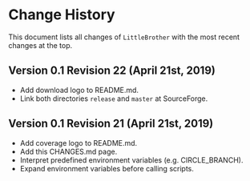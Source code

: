 # Change History 

This document lists all changes of `LittleBrother` with the most recent changes at the top.

## Version 0.1 Revision 22 (April 21st, 2019)

* Add download logo to README.md.
* Link both directories `release` and `master` at SourceForge.

## Version 0.1 Revision 21 (April 21st, 2019)

* Add coverage logo to README.md.
* Add this CHANGES.md page.
* Interpret predefined environment variables (e.g. CIRCLE_BRANCH).
* Expand environment variables before calling scripts.
